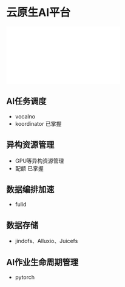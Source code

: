 # 云原生AI平台
![AI-tools](./images/AI-tools.md)

## AI任务调度
- vocalno
- koordinator
已掌握

## 异构资源管理
- GPU等异构资源管理
- 配额
已掌握

## 数据编排加速
- fulid

## 数据存储
- jindofs、Alluxio、Juicefs


## AI作业生命周期管理
- pytorch